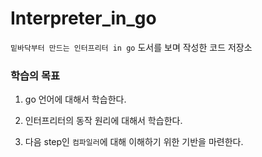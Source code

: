 # Interpreter_in_go

`밑바닥부터 만드는 인터프리터 in go` 도서를 보며 작성한 코드 저장소

### 학습의 목표

1. go 언어에 대해서 학습한다.

2. 인터프리터의 동작 원리에 대해서 학습한다.

3. 다음 step인 `컴파일러`에 대해 이해하기 위한 기반을 마련한다.
